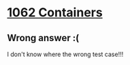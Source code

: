 # [1062	Containers](https://uva.onlinejudge.org/index.php?option=com_onlinejudge&Itemid=8&page=show_problem&problem=3503)

## Wrong answer :(
  I don't know where the wrong test case!!!
